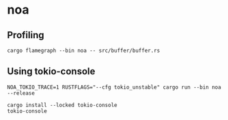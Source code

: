 # noa

## Profiling

```
cargo flamegraph --bin noa -- src/buffer/buffer.rs
```

## Using tokio-console

```
NOA_TOKIO_TRACE=1 RUSTFLAGS="--cfg tokio_unstable" cargo run --bin noa --release

cargo install --locked tokio-console
tokio-console
```










